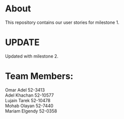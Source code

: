 # About
This repository contains our user stories for milestone 1.

# UPDATE
Updated with milestone 2.

# Team Members:
Omar Adel 52-3413 <br />
Adel Khachan 52-10577 <br />
Lujain Tarek 52-10478 <br />
Mohab Olayan 52-7440 <br />
Mariam Elgendy 52-0358 <br />
